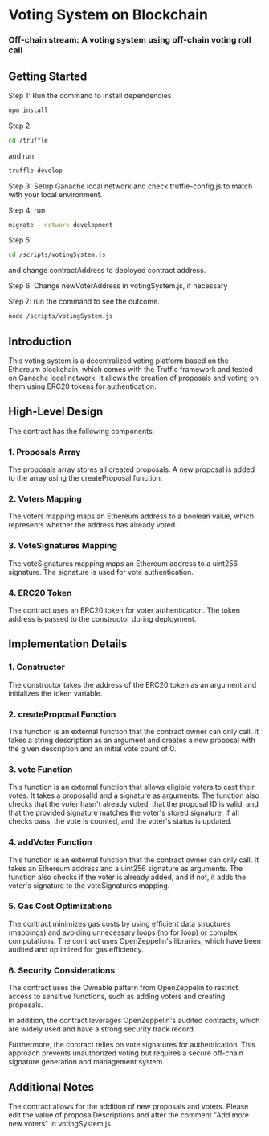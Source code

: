 # Voting System on Blockchain

### Off-chain stream: A voting system using off-chain voting roll call

## Getting Started

Step 1: Run the command to install dependencies

```bash
npm install
```

Step 2:

```bash
cd /truffle
```

and run

```bash
truffle develop
```

Step 3: Setup Ganache local network and check truffle-config.js to match with your local environment.

Step 4: run

```bash
migrate --network development
```

Step 5:

```bash
cd /scripts/votingSystem.js
```

and change contractAddress to deployed contract address.

Step 6: Change newVoterAddress in votingSystem.js, if necessary

Step 7: run the command to see the outcome.

```bash
node /scripts/votingSystem.js
```

## Introduction

This voting system is a decentralized voting platform based on the Ethereum blockchain, which comes with the Truffle framework and tested on Ganache local network. It allows the creation of proposals and voting on them using ERC20 tokens for authentication.

## High-Level Design

The contract has the following components:

### 1. Proposals Array

The proposals array stores all created proposals. A new proposal is added to the array using the createProposal function.

### 2. Voters Mapping

The voters mapping maps an Ethereum address to a boolean value, which represents whether the address has already voted.

### 3. VoteSignatures Mapping

The voteSignatures mapping maps an Ethereum address to a uint256 signature. The signature is used for vote authentication.

### 4. ERC20 Token

The contract uses an ERC20 token for voter authentication. The token address is passed to the constructor during deployment.

## Implementation Details

### 1. Constructor

The constructor takes the address of the ERC20 token as an argument and initializes the token variable.

### 2. createProposal Function

This function is an external function that the contract owner can only call. It takes a string description as an argument and creates a new proposal with the given description and an initial vote count of 0.

### 3. vote Function

This function is an external function that allows eligible voters to cast their votes. It takes a proposalId and a signature as arguments. The function also checks that the voter hasn't already voted, that the proposal ID is valid, and that the provided signature matches the voter's stored signature. If all checks pass, the vote is counted, and the voter's status is updated.

### 4. addVoter Function

This function is an external function that the contract owner can only call. It takes an Ethereum address and a uint256 signature as arguments. The function also checks if the voter is already added, and if not, it adds the voter's signature to the voteSignatures mapping.

### 5. Gas Cost Optimizations

The contract minimizes gas costs by using efficient data structures (mappings) and avoiding unnecessary loops (no for loop) or complex computations. The contract uses OpenZeppelin's libraries, which have been audited and optimized for gas efficiency.

### 6. Security Considerations

The contract uses the Ownable pattern from OpenZeppelin to restrict access to sensitive functions, such as adding voters and creating proposals.

In addition, the contract leverages OpenZeppelin's audited contracts, which are widely used and have a strong security track record.

Furthermore, the contract relies on vote signatures for authentication. This approach prevents unauthorized voting but requires a secure off-chain signature generation and management system.

## Additional Notes

The contract allows for the addition of new proposals and voters. Please edit the value of proposalDescriptions and after the comment "Add more new voters" in votingSystem.js.

